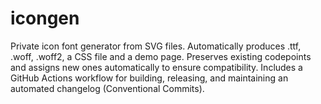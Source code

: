 # icongen
Private icon font generator from SVG files. Automatically produces .ttf, .woff, .woff2, a CSS file and a demo page. Preserves existing codepoints and assigns new ones automatically to ensure compatibility. Includes a GitHub Actions workflow for building, releasing, and maintaining an automated changelog (Conventional Commits).
